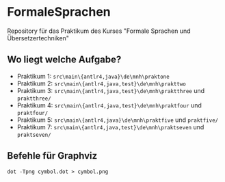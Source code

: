 # FormaleSprachen
Repository für das Praktikum des Kurses "Formale Sprachen und Übersetzertechniken"

## Wo liegt welche Aufgabe?

- Praktikum 1: `src\main\{antlr4,java}\de\mnh\praktone`
- Praktikum 2: `src\main\{antlr4,java,test}\de\mnh\prakttwo`
- Praktikum 3: `src\main\{antlr4,java,test}\de\mnh\praktthree` und `praktthree/`
- Praktikum 4: `src\main\{antlr4,java,test}\de\mnh\praktfour` und `praktfour/`
- Praktikum 5: `src\main\{antlr4,java}\de\mnh\praktfive` und `praktfive/`
- Praktikum 7: `src\main\{antlr4,java,test}\de\mnh\praktseven` und `praktseven/`

## Befehle für Graphviz

`dot -Tpng cymbol.dot > cymbol.png`
